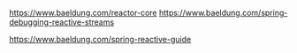 https://www.baeldung.com/reactor-core
https://www.baeldung.com/spring-debugging-reactive-streams

https://www.baeldung.com/spring-reactive-guide
